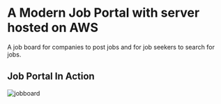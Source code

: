 # A Modern Job Portal with server hosted on AWS
A job board for companies to post jobs and for job seekers to search for jobs.


## Job Portal In Action
![jobboard](https://user-images.githubusercontent.com/22826481/26899132-123c8b50-4b83-11e7-98a2-403b95e03e0a.gif)
